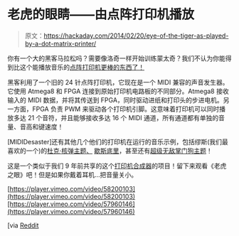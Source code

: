 # 老虎的眼睛——由点阵打印机播放

> 原文：<https://hackaday.com/2014/02/20/eye-of-the-tiger-as-played-by-a-dot-matrix-printer/>

你有一个大的黑客马拉松吗？需要像洛奇一样开始训练蒙太奇？我们不认为你能得到比这个能播放音乐的[点阵打印机更棒的东西了！](http://vimeo.com/58200103)

黑客利用了一个旧的 24 针点阵打印机，它现在是一个 MIDI 兼容的声音发生器。它使用 Atmega8 和 FPGA 连接到原始打印机电路板的不同部分。Atmega8 接收输入的 MIDI 数据，并将其传送到 FPGA，同时驱动进纸和打印头的步进电机。另一方面，FPGA 负责 PWM 来驱动各个打印机引脚。这意味着打印机可以同时播放多达 21 个音符，并且能够接收多达 16 个 MIDI 通道，所有通道都有单独的音量、音高和键速度！

[MIDIDesaster]还有其他几个他们的打印机在运行的音乐示例，包括缪斯(我们最喜欢的一个)的[杜克·核弹主题、](http://vimeo.com/57303383) [歇斯底里](http://vimeo.com/57303777)，甚至还有[超级无敌掌门狗主题](http://vimeo.com/56586038)！

这是一个类似于我们 9 年前共享的这个[打印机合成器](http://hackaday.com/2005/05/31/dot-matrix-synth/)的项目！留下来观看《老虎之眼》吧！但是如果你戴着耳机…把音量关小。

[https://player.vimeo.com/video/58200103](https://player.vimeo.com/video/58200103)[https://player.vimeo.com/video/57960146](https://player.vimeo.com/video/57960146)

[via [Reddit](http://www.reddit.com/r/videos/comments/1ycdng/eye_of_the_tiger_on_a_dot_matrix_printer/)